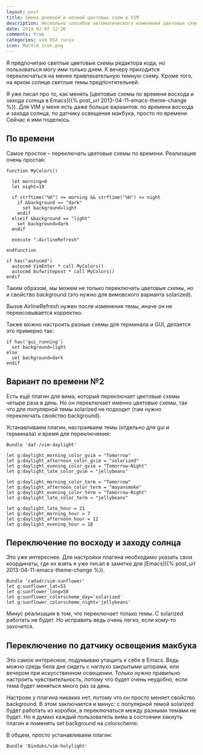 ```yaml
---
layout: post
title: Смена дневной и ночной цветовых схем в VIM
description: Несколько способов автоматического изменения цветовых схем в VIM
date: 2014-02-07 12:26
comments: true
categories: vim OSX runix
icon: MacVim_icon.png
---
```


Я предпочитаю светлые цветовые схемы редактора кода, но пользоваться могу ими только днем. К вечеру приходится переключаться на менее привлекательную темную схему. Кроме того, на ярком солнце светлые темы предпочтительней.

Я уже писал про то, как менять [цветовые схемы по времени восхода и захода солнца в Emacs]({% post_url 2013-04-11-emacs-theme-change %}). Для VIM у меня есть даже больше вариантов: по времени восхода и захода солнца, по датчику освещения макбука, просто по времени. Сейчас я ими поделюсь.

## По времени

Самое простое – переключать цветовые схемы по времени. Реализация очень простая:

	function MyColors()
	
	  let morning=6
	  let night=19
	
	  if strftime("%H") >= morning && strftime("%H") <= night
	    if &background == "dark"
	      set background=light
	    endif
	  elseif &background == "light"
	    set background=dark
	  endif
	
	  execute ":AirlineRefresh"
	
	endfunction
	
	if has("autocmd")
	  autocmd VimEnter * call MyColors()
	  autocmd bufwritepost * call MyColors()
	endif

Таким образом, мы можем не только переключать цветовые схемы, но и свойство background (это нужно для вимовского варианта solarized).

Вызов AirlineRefresh нужен после изменения темы, иначе он не переисовывается корректно.

Также можно настроить разные схемы для терминала и GUI, делается это примерно так:

	if has('gui_running')
	  set background=light
	else
	  set background=dark
	endif

## Вариант по времени №2

Есть ещё плагин для вима, который переключает цветовые схемы четыре раза в день. Но он переключает именно цветовые схемы, так что для популярной темы solarized не подходит (там нужно переключать свойство background).

Устанавливаем плагин, настраиваем темы (отдельно для gui и терминала) и время для переключения:

	Bundle 'daf-/vim-daylight'
	
	let g:daylight_morning_color_gvim = "Tomorrow"
	let g:daylight_afternoon_color_gvim = "solarized"
	let g:daylight_evening_color_gvim = "Tomorrow-Night"
	let g:daylight_late_color_gvim = "jellybeans"
	
	let g:daylight_morning_color_term = "Tomorrow"
	let g:daylight_afternoon_color_term = "mayansmoke"
	let g:daylight_evening_color_term = "Tomorrow-Night"
	let g:daylight_late_color_term = "jellybeans"
	
	let g:daylight_late_hour = 21
	let g:daylight_morning_hour = 7
	let g:daylight_afternoon_hour = 12
	let g:daylight_evening_hour = 18

## Переключение по восходу и заходу солнца

Это уже интереснее. Для настройки плагина необходимо указать свои координаты, где их взять я уже писал в заметке для [Emacs]({% post_url 2013-04-11-emacs-theme-change %}).

	Bundle 'cadadr/vim-sunflower'
	let g:sunflower_lat=53
	let g:sunflower_long=58
	let g:sunflower_colorscheme_day='solarized'
	let g:sunflower_colorscheme_night='jellybeans'

Минус реализации в том, что переключает только темы. С solarized работать не будет. Но исправить ведь очень легко, если кому-то захочется.

## Переключение по датчику освещения макбука

Это самое интересное, подумываю утащить к себе в Emacs. Ведь можно средь бела дня сидеть с наглухо закрытыми шторами, или вечером при искусственном освещении. Только нужно правильно настроить чувствительность, потому что будет очень неудобно, если тема будет меняться много раз за день.

Настроек у плагина никаких нет, потому что он просто меняет свойство background. В этом заключается и минус: с популярной темой solarized будет работать из коробки, а переключаться между разными темами не будет. Но я думаю каждый пользователь вима в состоянии хакнуть плагин и поменять set background на colorscheme.

В общем, просто устанавливаем плагин:

    Bundle 'Dinduks/vim-holylight'
